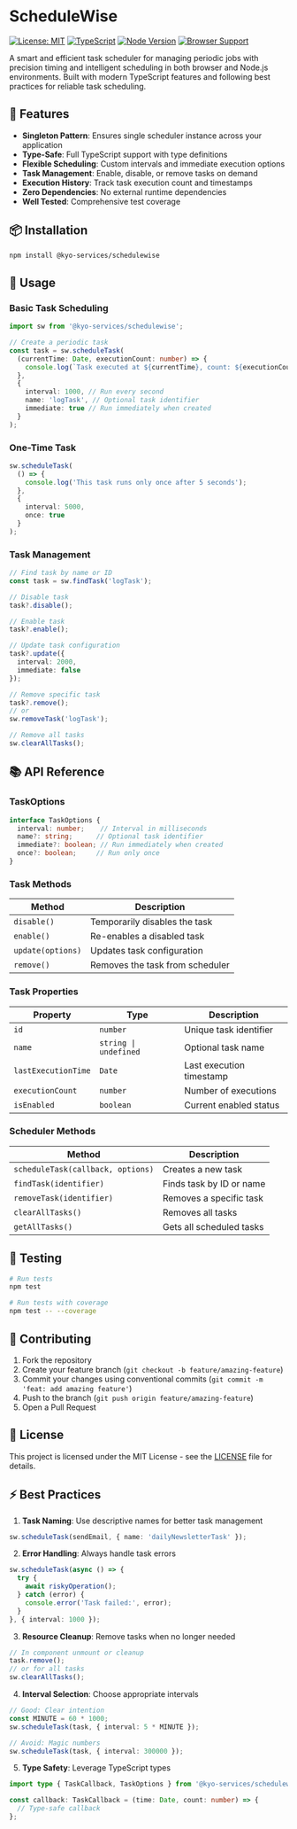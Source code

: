 # ScheduleWise

[![License: MIT](https://img.shields.io/badge/License-MIT-yellow.svg)](https://opensource.org/licenses/MIT)
[![TypeScript](https://img.shields.io/badge/TypeScript-5.0.0-blue.svg)](https://www.typescriptlang.org/)
[![Node Version](https://img.shields.io/node/v/schedulewise)](https://nodejs.org/)
[![Browser Support](https://img.shields.io/badge/browser-Chrome%20%7C%20Firefox%20%7C%20Safari%20%7C%20Edge-lightgrey)](https://browsersl.ist)

A smart and efficient task scheduler for managing periodic jobs with precision timing and intelligent scheduling in both browser and Node.js environments. Built with modern TypeScript features and following best practices for reliable task scheduling.

## 🚀 Features

- **Singleton Pattern**: Ensures single scheduler instance across your application
- **Type-Safe**: Full TypeScript support with type definitions
- **Flexible Scheduling**: Custom intervals and immediate execution options
- **Task Management**: Enable, disable, or remove tasks on demand
- **Execution History**: Track task execution count and timestamps
- **Zero Dependencies**: No external runtime dependencies
- **Well Tested**: Comprehensive test coverage

## 📦 Installation

```bash
npm install @kyo-services/schedulewise
```

## 🔧 Usage

### Basic Task Scheduling

```typescript
import sw from '@kyo-services/schedulewise';

// Create a periodic task
const task = sw.scheduleTask(
  (currentTime: Date, executionCount: number) => {
    console.log(`Task executed at ${currentTime}, count: ${executionCount}`);
  },
  {
    interval: 1000, // Run every second
    name: 'logTask', // Optional task identifier
    immediate: true // Run immediately when created
  }
);
```

### One-Time Task

```typescript
sw.scheduleTask(
  () => {
    console.log('This task runs only once after 5 seconds');
  },
  {
    interval: 5000,
    once: true
  }
);
```

### Task Management

```typescript
// Find task by name or ID
const task = sw.findTask('logTask');

// Disable task
task?.disable();

// Enable task
task?.enable();

// Update task configuration
task?.update({
  interval: 2000,
  immediate: false
});

// Remove specific task
task?.remove();
// or
sw.removeTask('logTask');

// Remove all tasks
sw.clearAllTasks();
```

## 📚 API Reference

### TaskOptions

```typescript
interface TaskOptions {
  interval: number;    // Interval in milliseconds
  name?: string;      // Optional task identifier
  immediate?: boolean; // Run immediately when created
  once?: boolean;     // Run only once
}
```

### Task Methods

| Method | Description |
|--------|-------------|
| `disable()` | Temporarily disables the task |
| `enable()` | Re-enables a disabled task |
| `update(options)` | Updates task configuration |
| `remove()` | Removes the task from scheduler |

### Task Properties

| Property | Type | Description |
|----------|------|-------------|
| `id` | `number` | Unique task identifier |
| `name` | `string \| undefined` | Optional task name |
| `lastExecutionTime` | `Date` | Last execution timestamp |
| `executionCount` | `number` | Number of executions |
| `isEnabled` | `boolean` | Current enabled status |

### Scheduler Methods

| Method | Description |
|--------|-------------|
| `scheduleTask(callback, options)` | Creates a new task |
| `findTask(identifier)` | Finds task by ID or name |
| `removeTask(identifier)` | Removes a specific task |
| `clearAllTasks()` | Removes all tasks |
| `getAllTasks()` | Gets all scheduled tasks |

## 🧪 Testing

```bash
# Run tests
npm test

# Run tests with coverage
npm test -- --coverage
```

## 🤝 Contributing

1. Fork the repository
2. Create your feature branch (`git checkout -b feature/amazing-feature`)
3. Commit your changes using conventional commits (`git commit -m 'feat: add amazing feature'`)
4. Push to the branch (`git push origin feature/amazing-feature`)
5. Open a Pull Request

## 📝 License

This project is licensed under the MIT License - see the [LICENSE](LICENSE) file for details.

## ⚡ Best Practices

1. **Task Naming**: Use descriptive names for better task management
```typescript
sw.scheduleTask(sendEmail, { name: 'dailyNewsletterTask' });
```

2. **Error Handling**: Always handle task errors
```typescript
sw.scheduleTask(async () => {
  try {
    await riskyOperation();
  } catch (error) {
    console.error('Task failed:', error);
  }
}, { interval: 1000 });
```

3. **Resource Cleanup**: Remove tasks when no longer needed
```typescript
// In component unmount or cleanup
task.remove();
// or for all tasks
sw.clearAllTasks();
```

4. **Interval Selection**: Choose appropriate intervals
```typescript
// Good: Clear intention
const MINUTE = 60 * 1000;
sw.scheduleTask(task, { interval: 5 * MINUTE });

// Avoid: Magic numbers
sw.scheduleTask(task, { interval: 300000 });
```

5. **Type Safety**: Leverage TypeScript types
```typescript
import type { TaskCallback, TaskOptions } from '@kyo-services/schedulewise';

const callback: TaskCallback = (time: Date, count: number) => {
  // Type-safe callback
};
```